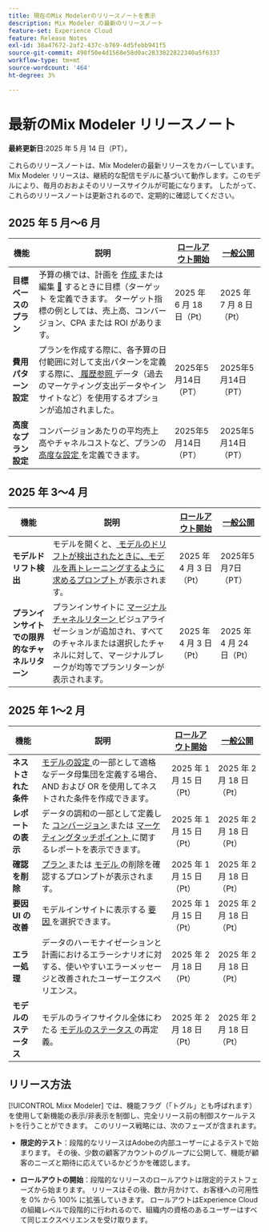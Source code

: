 ```yaml
---
title: 現在のMix Modelerのリリースノートを表示
description: Mix Modeler の最新のリリースノート
feature-set: Experience Cloud
feature: Release Notes
exl-id: 38a47672-2af2-437c-b769-4d5febb941f5
source-git-commit: 498f50e4d1568e58d0ac2833022822340a5f6337
workflow-type: tm+mt
source-wordcount: '464'
ht-degree: 3%

---
```


# 最新のMix Modeler リリースノート

**最終更新日**:2025 年 5 月 14 日（PT）。

これらのリリースノートは、Mix Modelerの最新リリースをカバーしています。 Mix Modeler リリースは、継続的な配信モデルに基づいて動作します。このモデルにより、毎月のおおよそのリリースサイクルが可能になります。 したがって、これらのリリースノートは更新されるので、定期的に確認してください。


## 2025 年 5 月～6 月

| 機能 | 説明 | [ ロールアウト開始 ](#release-strategy) | [ 一般公開 ](#release-strategy) |
|---|---|---|---|
| **目標ベースのプラン** | 予算の横では、計画を [ 作成 ](/help/plans/build.md) または編集 [&#128279;](/help/plans/insights.md#edit-plan) するときに目標（ターゲット  を定義できます。 ターゲット指標の例としては、売上高、コンバージョン、CPA または ROI があります。 | 2025 年 6 月 18 日（Pt） | 2025 年 7 月 8 日（Pt） |
| **費用パターン設定** | プランを作成する際に、各予算の日付範囲に対して支出パターンを定義する際に、[ 履歴参照 ](/help/plans/build.md) データ（過去のマーケティング支出データやインサイトなど）を使用するオプションが追加されました。 | 2025年5月14日（PT） | 2025年5月14日（PT） |
| **高度なプラン設定** | コンバージョンあたりの平均売上高やチャネルコストなど、プランの [ 高度な設定 ](/help/plans/build.md) を定義できます。 | 2025年5月14日（PT） | 2025年5月14日（PT） |

## 2025 年 3～4 月

| 機能 | 説明 | [ ロールアウト開始 ](#release-strategy) | [ 一般公開 ](#release-strategy) |
|---|---|---|---|
| **モデルドリフト検出** | モデルを開くと、[ モデルのドリフトが検出されたときに、モデルを再トレーニングするように求めるプロンプト ](/help/models/insights.md#model-drift) が表示されます。 | 2025 年 4 月 3 日（Pt） | 2025年5月7日（PT） |
| **プランインサイトでの限界的なチャネルリターン** | プランインサイトに [ マージナルチャネルリターン ](/help/plans/insights.md#marginal-channel-return) ビジュアライゼーションが追加され、すべてのチャネルまたは選択したチャネルに対して、マージナルブレークが均等でプランリターンが表示されます。 | 2025 年 4 月 3 日（Pt） | 2025 年 4 月 24 日（Pt） |


## 2025 年 1～2 月

| 機能 | 説明 | [ ロールアウト開始 ](#release-strategy) | [ 一般公開 ](#release-strategy) |
|---|---|---|---|
| **ネストされた条件** | [ モデルの設定 ](/help/models/build.md#configure) の一部として適格なデータ母集団を定義する場合、AND および OR を使用してネストされた条件を作成できます。 | 2025 年 1 月 15 日（Pt） | 2025 年 2 月 18 日（Pt） |
| **レポートの表示** | データの調和の一部として定義した [ コンバージョン ](/help/harmonize-data/conversions.md#view-report) または [ マーケティングタッチポイント ](/help/harmonize-data/marketing-touchpoints.md#view-report) に関するレポートを表示できます。 | 2025 年 1 月 15 日（Pt） | 2025 年 2 月 18 日（Pt） |
| **確認を削除** | [ プラン ](/help/models/overview.md#delete-models) または [ モデル ](/help/plans/overview.md#delete-plans) の削除を確認するプロンプトが表示されます。 | 2025 年 1 月 15 日（Pt） | 2025 年 2 月 18 日（Pt） |
| **要因 UI の改善** | モデルインサイトに表示する [ 要因 ](/help/models/insights.md#factors-beta) を選択できます。 | 2025 年 1 月 15 日（Pt） | 2025 年 2 月 18 日（Pt） |
| **エラー処理** | データのハーモナイゼーションと計画におけるエラーシナリオに対する、使いやすいエラーメッセージと改善されたユーザーエクスペリエンス。 | 2025 年 2 月 18 日（Pt） | 2025 年 2 月 18 日（Pt） |
| **モデルのステータス** | モデルのライフサイクル全体にわたる [ モデルのステータス ](/help/models/overview.md#manage-models) の再定義。 | 2025 年 2 月 18 日（Pt） | 2025 年 2 月 18 日（Pt） |


## リリース方法

[!UICONTROL Mixx Modeler] では、機能フラグ（「トグル」とも呼ばれます）を使用して新機能の表示/非表示を制御し、完全リリース前の制御スケールテストを行うことができます。 このリリース戦略には、次のフェーズが含まれます。

* **限定的テスト**：段階的なリリースはAdobeの内部ユーザーによるテストで始まります。 その後、少数の顧客アカウントのグループに公開して、機能が顧客のニーズと期待に応えているかどうかを確認します。

* **ロールアウトの開始**：段階的なリリースのロールアウトは限定的テストフェーズから始まります。 リリースはその後、数か月かけて、お客様への可用性を 0% から 100% に拡張していきます。 ロールアウトはExperience Cloudの組織レベルで段階的に行われるので、組織内の資格のあるユーザーはすべて同じエクスペリエンスを受け取ります。
